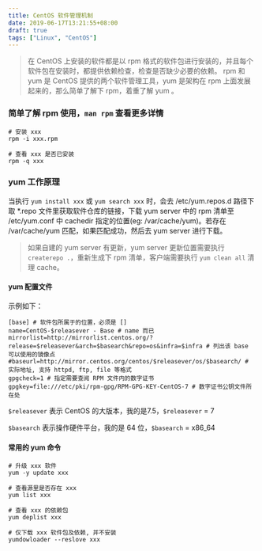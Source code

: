 ```yaml
---
title: CentOS 软件管理机制
date: 2019-06-17T13:21:55+08:00
draft: true
tags: ["Linux", "CentOS"]
---
```



> 在 CentOS 上安装的软件都是以 rpm 格式的软件包进行安装的，并且每个软件包在安装时，都提供依赖检查，检查是否缺少必要的依赖。
rpm 和 yum 是 CentOS 提供的两个软件管理工具，yum 是架构在 rpm 上面发展起来的，那么简单了解下 rpm，着重了解 yum 。

### 简单了解 rpm 使用，`man rpm` 查看更多详情
```
# 安装 xxx
rpm -i xxx.rpm

# 查看 xxx 是否已安装
rpm -q xxx
```

### yum 工作原理
当执行 `yum install xxx` 或 `yum search xxx` 时，会去 /etc/yum.repos.d 路径下取 *.repo 文件里获取软件仓库的链接，下载 yum server 中的 rpm 清单至 /etc/yum.conf 中 cachedir 指定的位置(eg: /var/cache/yum)。若存在 /var/cache/yum 匹配，如果匹配成功，然后去 yum server 进行下载。


> 如果自建的 yum server 有更新，yum server 更新位置需要执行 `createrepo .`，重新生成下 rpm 清单，客户端需要执行 `yum clean all` 清理 cache。

#### yum 配置文件
示例如下：

```
[base] # 软件包所属于的位置，必须是 []
name=CentOS-$releasever - Base # name 而已
mirrorlist=http://mirrorlist.centos.org/?release=$releasever&arch=$basearch&repo=os&infra=$infra # 列出该 base 可以使用的镜像点
#baseurl=http://mirror.centos.org/centos/$releasever/os/$basearch/ # 实际地址, 支持 httpd, ftp, file 等格式
gpgcheck=1 # 指定需要查阅 RPM 文件内的数字证书 
gpgkey=file:///etc/pki/rpm-gpg/RPM-GPG-KEY-CentOS-7 # 数字证书公钥文件所在处
```
`$releasever` 表示 CentOS 的大版本，我的是7.5，`$releasever` = 7

`$basearch` 表示操作硬件平台，我的是 64 位，`$basearch` = x86_64

#### 常用的 yum 命令
```
# 升级 xxx 软件
yum -y update xxx

# 查看源里是否存在 xxx
yum list xxx

# 查看 xxx 的依赖包
yum deplist xxx

# 仅下载 xxx 软件包及依赖, 并不安装
yumdowloader --reslove xxx
```
